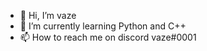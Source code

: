 - 👋 Hi, I’m vaze
- 🌱 I’m currently learning Python and C++
- 📫 How to reach me on discord vaze#0001
